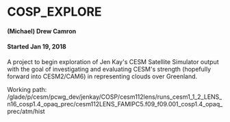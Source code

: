 # COSP_EXPLORE
#### (Michael) Drew Camron
#### Started Jan 19, 2018

A project to begin exploration of Jen Kay's CESM Satellite Simulator output with the goal of investigating and evaluating CESM's strength (hopefully forward into CESM2/CAM6) in representing 
clouds over Greenland.

Working path: /glade/p/cesm/pcwg_dev/jenkay/COSP/cesm112lens/runs_cesm1_1_2_LENS_n16_cosp1.4_opaq_prec/cesm112LENS_FAMIPC5.f09_f09.001_cosp1.4_opaq_prec/atm/hist
